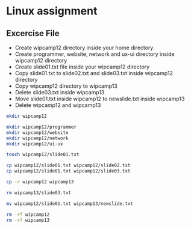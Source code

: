 # Linux assignment

## Excercise File
- Create wipcamp12 directory inside your home directory
- Create programmer, website, network and ux-ui directory inside wipcamp12 directory
- Create slide01.txt file inside your wipcamp12 directory
- Copy slide01.txt to slide02.txt and slide03.txt inside wipcamp12 directory
- Copy wipcamp12 directory to wipcamp13
- Delete slide03.txt inside wipcamp13
- Move slide01.txt inside wipcamp12 to newslide.txt inside wipcamp13
- Delete wipcamp12 and wipcamp13


```bash
mkdir wipcamp12

mkdir wipcamp12/programmer
mkdir wipcamp12/website
mkdir wipcamp12/network
mkdir wipcamp12/ui-ux

touch wipcamp12/slide01.txt

cp wipcamp12/slide01.txt wipcamp12/slide02.txt
cp wipcamp12/slide01.txt wipcamp12/slide03.txt

cp -r wipcamp12 wipcamp13 

rm wipcamp13/slide03.txt

mv wipcamp12/slide01.txt wipcamp13/newslide.txt

rm -rf wipcamp12
rm -rf wipcamp13